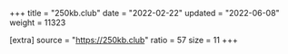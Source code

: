 +++
title = "250kb.club"
date = "2022-02-22"
updated = "2022-06-08"
weight = 11323

[extra]
source = "https://250kb.club"
ratio = 57
size = 11
+++
